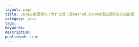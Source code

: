 ```yaml
---
layout: page
title: Java反射很慢吗？为什么慢？是method.invoke慢还是所有方法都慢
category: java
tags:
keywords:
description:
published: true
---
```



















